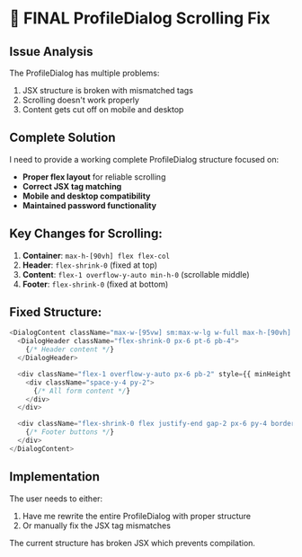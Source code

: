 # 🚀 FINAL ProfileDialog Scrolling Fix

## Issue Analysis
The ProfileDialog has multiple problems:
1. JSX structure is broken with mismatched tags
2. Scrolling doesn't work properly
3. Content gets cut off on mobile and desktop

## Complete Solution
I need to provide a working complete ProfileDialog structure focused on:
- **Proper flex layout** for reliable scrolling
- **Correct JSX tag matching**  
- **Mobile and desktop compatibility**
- **Maintained password functionality**

## Key Changes for Scrolling:
1. **Container**: `max-h-[90vh] flex flex-col` 
2. **Header**: `flex-shrink-0` (fixed at top)
3. **Content**: `flex-1 overflow-y-auto min-h-0` (scrollable middle)
4. **Footer**: `flex-shrink-0` (fixed at bottom)

## Fixed Structure:
```typescript
<DialogContent className="max-w-[95vw] sm:max-w-lg w-full max-h-[90vh] p-0 flex flex-col">
  <DialogHeader className="flex-shrink-0 px-6 pt-6 pb-4">
    {/* Header content */}
  </DialogHeader>

  <div className="flex-1 overflow-y-auto px-6 pb-2" style={{ minHeight: 0 }}>
    <div className="space-y-4 py-2">
      {/* All form content */}
    </div>
  </div>

  <div className="flex-shrink-0 flex justify-end gap-2 px-6 py-4 border-t">
    {/* Footer buttons */}
  </div>
</DialogContent>
```

## Implementation
The user needs to either:
1. Have me rewrite the entire ProfileDialog with proper structure
2. Or manually fix the JSX tag mismatches

The current structure has broken JSX which prevents compilation.
